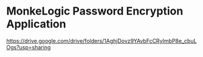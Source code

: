 # MonkeLogic Password Encryption Application

https://drive.google.com/drive/folders/1AghjDovz9YAvbFcCRyImbP8e_cbuLOgs?usp=sharing
